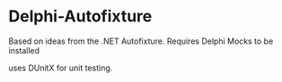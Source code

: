 # Delphi-Autofixture
Based on ideas from the .NET Autofixture. Requires Delphi Mocks to be installed

uses DUnitX for unit testing.
